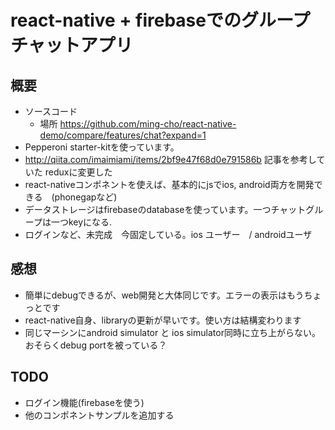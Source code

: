 # react-native + firebaseでのグループチャットアプリ

## 概要
  * ソースコード
    * 場所 https://github.com/ming-cho/react-native-demo/compare/features/chat?expand=1
  * Pepperoni starter-kitを使っています。
  * http://qiita.com/imaimiami/items/2bf9e47f68d0e791586b 記事を参考していた reduxに変更した
  * react-nativeコンポネントを使えば、基本的にjsでios, android両方を開発できる　(phonegapなど)
  * データストレージはfirebaseのdatabaseを使っています。一つチャットグループは一つkeyになる.
  * ログインなど、未完成　今固定している。ios ユーザー　/ androidユーザ

## 感想
  * 簡単にdebugできるが、web開発と大体同じです。エラーの表示はもうちょっとです
  * react-native自身、libraryの更新が早いです。使い方は結構変わります
  * 同じマーシンにandroid simulator と ios simulator同時に立ち上がらない。おそらくdebug portを被っている？

## TODO
  * ログイン機能(firebaseを使う)
  * 他のコンポネントサンプルを追加する
